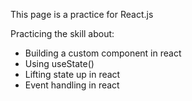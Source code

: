 This page is a practice for React.js

Practicing the skill about:

* Building a custom component in react
* Using useState() 
* Lifting state up in react
* Event handling in react